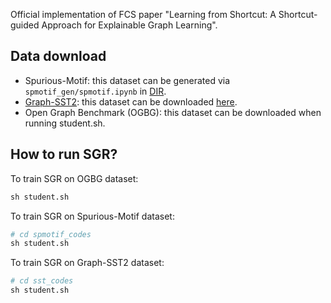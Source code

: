 Official implementation of FCS paper "Learning from Shortcut: A Shortcut-guided Approach for Explainable Graph Learning".

## Data download
- Spurious-Motif: this dataset can be generated via `spmotif_gen/spmotif.ipynb` in [DIR](https://github.com/Wuyxin/DIR-GNN/tree/main). 
- [Graph-SST2](https://github.com/divelab/DIG/tree/main/dig/xgraph/datasets): this dataset can be downloaded [here](https://mailustceducn-my.sharepoint.com/personal/yhy12138_mail_ustc_edu_cn/_layouts/15/onedrive.aspx?id=%2Fpersonal%2Fyhy12138%5Fmail%5Fustc%5Fedu%5Fcn%2FDocuments%2Fpaper%5Fwork%2FGNN%20Explainability%20Survey%2FSurvey%5FText2graph%2FGraph%2DSST2%2Ezip&parent=%2Fpersonal%2Fyhy12138%5Fmail%5Fustc%5Fedu%5Fcn%2FDocuments%2Fpaper%5Fwork%2FGNN%20Explainability%20Survey%2FSurvey%5FText2graph).
- Open Graph Benchmark (OGBG): this dataset can be downloaded when running student.sh.


## How to run SGR?

To train SGR on OGBG dataset:

```python
sh student.sh
```

To train SGR on Spurious-Motif dataset:

```python
# cd spmotif_codes
sh student.sh
```

To train SGR on Graph-SST2 dataset:

```python
# cd sst_codes
sh student.sh
```


